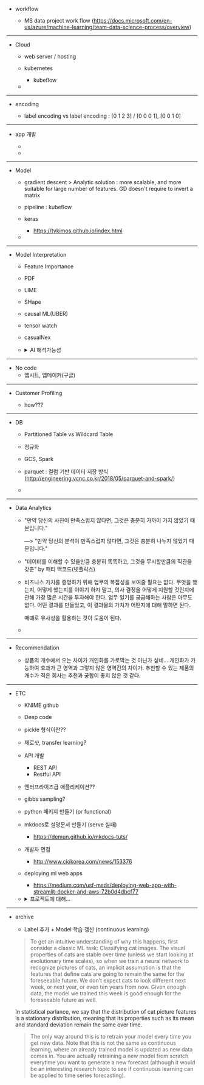 - workflow

  - MS data project work flow (https://docs.microsoft.com/en-us/azure/machine-learning/team-data-science-process/overview)

------------------------------------------------------
- Cloud

  - web server / hosting
  
  - kubernetes
    - kubeflow
    
  - 
  
------------------------------------------------------
- encoding

  - label encoding vs label encoding : [0 1 2 3] / [0 0 0 1], [0 0 1 0]
  
------------------------------------------------------
- app 개발

  - 
  - 

------------------------------------------------------
- Model

  - gradient descent > Analytic solution : more scalable, and more suitable for large number of features.
    GD doesn't require to invert a matrix
  
  - pipeline : kubeflow
  - keras
    - https://tykimos.github.io/index.html
  - 
------------------------------------------------------
- Model Interpretation

  - Feature Importance <br>
  - PDF 
  - LIME
  - SHape
  - causal ML(UBER)
  - tensor watch
  - casualNex
  
  - <details><summary> AI 해석가능성 </summary>
    <p>
      AI가 태동하던 시절, 컴퓨터 과학자들은 컴퓨터에 사람의 정신을 일부나마 재현하려 시도했다. 
      공상과학 소설이나 영화에 나오는 지능을 구현하려 시도한 것이다. 즉, 인간처럼 생각하는 기계를 말하는 것이다. 
      이런 종류의 지능(인텔리전스)을 ‘인텔리저빌리티(Intelligibility)’로 부른다.

      한편 인텔리저빌리티를 갖춘 컴퓨터를 사용하면, 역으로 인간의 추론, 학습, 인식, 기타 정신적 행동 방식을 탐구할 수도 
      있을 것으로 기대됐다.초기 인텔리저빌리티 연구들은 실제 세상과 (인지 과학의 영역인) 정신의 일부를 컴퓨터에 
      모델링하는 것에 초점을 맞췄다. 무려 60년 전에 이런 실험을 했다는 사실이 무척 놀랍다.


      초기 인텔리전스 모델들은 연역적 추론(deductive reasoning)에 초점을 맞췄다. 
      가장 잘 알려진 이런 종류의 초기 AI 프로그램 중 하나는 인간의 문제 해결 능력을 흉내내기 위해 1956년 만든 
      ‘논리 이론가(Logic Theorist)’이다. ‘논리 이론가’는 수학 이론(Principia Mathematica) 2장의 첫 52개 정리(Theorem) 
      가운데 38개를 증명했으며, 한 가지 정리를 발전시켰다. ‘논리 이론가’는 머신이 (당시 기준으로) 지능과 창조력이 요구되는 것으로 
      간주되었던 작업을 처리할 수 있다는 점을 사상 처음 증명해 보였다. 곧이어 과학자들은 다른 종류의 사고, 
      귀납적 추론(inductive reasoning)을 연구하기 시작했다. 
      데이터를 조사, 이를 설명할 가설을 도출하려 시도할 때 귀납적 추론이 사용되곤 한다. 
      과학자들은 귀납적 추론을 연구하기 위해 NASA 연구소 과학자들의 유기 화학에 대한 지식을 이용, 
      이들이 유기 분자를 파악하도록 도움을 주는 인지 모델을 만들었다. 
      이 덴드랄(Dendral) 프로그램은 인공지능의 두 번째 특징적 기능인 인스트루멘탈리티(Instrumentality)를 처음으로 실례로 보여줬다. 
      인스트루멘탈리티는 (이 경우에는 분자 파악인) 귀납적 추론 작업을 수행할 수 있는 기법이나 알고리즘이다.

      덴드랄은 초기 지식 기반(the first knowledge base)을 포함하고 있다는 점에서 독특했다. 
      초기 지식 기반이란 과학자들이 인지 모델과 함께 사용하기 위한 목적에서 지식을 캡처한 이프/덴 규칙 세트를 말한다. 
      이후 이런 형태의 지식을 ‘전문가 시스템’(expert system)이라고 부르게 됐다. 단일 프로그램에서 이 두 종류의 지능을 
      모두 사용할 수 있도록 함으로써 ‘특정 과학자를 다른 과학자보다 더 낫게 만드는 것은 무엇일까? 인지 능력이 더 뛰어나서일까? 
      아니면 지식이 더 많아서일까?’라는 질문을 물을 수 있었다. 1960년대 말에 이런 질문에 대한 답이 명확해졌다. 
      전문가들로부터 획득한 지식의 양과 질이 댄드랄의 성능을 결정했었다. 인지 모델은 댄드랄의 성능과 일부 관련을 가질 뿐이었다.
      이를 깨닫게 된 것이 AI 공동체에 패러다임 변화를 가져왔다. ‘지식’이 전문가 시스템을 사용해 인간의 특정 전문 분야를 
      모델화하는 방법적 원칙으로 부상했다. 이렇게 만든 전문가 시스템은 인간 의사 결정자 한 명의 능력을 능가하는 경우가 많았다. 
      이런 놀라운 성공이 정보(첩보) 분야, 군, 산업, 투자자, 대중지 분야에서 전문가 시스템에 대한 큰 관심을 촉발했다. 
      전문가 시스템이 상업적으로 성공을 거두면서, 연구원들은 이런 시스템을 모델링하고 여러 문제 영역에서 더 유연하게 활용할 수 
      있도록 만드는 기법들로 시선을 돌렸다. 이 기간, AI 분야는 객체 지향형 디자인과 계층 온톨로지(Hierarchical ontologies)를 개발했고,
      다른 컴퓨터 관련 공동체에서 이를 도입했다. 현재 이 계층 온톨리지는 최근 몇 년 동안 다시 부상을 하면서 지식 그래프의 중심이 되었다.

      이 때 연구원들은 ‘1차 술어 논리(First order predicate logic)’라는 지식 개념에 초점을 맞추었고,
      이를 통해 자동으로 학습할 수 있는 시스템을 발견했다. 이는 스스로 추가 데이터를 토대로 성능을 향상시키는 규칙을 
      생성 및 재생성 할 수 있는 시스템이다. 덴드랄을 수정, 실험에서 얻은 경험적 데이터를 토대로 질량 분석 규칙을 학습할 수 있는 
      기능을 부여했다. 이런 전문가 시스템은 훌륭했지만 한계도 존재했다. 통상 특정 문제 영역에만 국한되는 문제가 있었고, 
      다른 여러 가능한 대안들을 구별하지 못했다. 또 구조나 통계적 상관관계에 대한 지식을 사용하지 못했다. 
      연구원들은 이런 문제들 가운데 일부를 극복하기 위해, 특정 팩트가 ‘참’일 확률을 알려주는 수치(값)인 
      시-에프(Certainty factor, 확신도)를 추가했다. 연구원들이 시-에프를 통계 모델로 구현할 수 있다는 사실을 발견하면서 
      두 번째 패러다임 변화가 발생했다. 통계와 베이즈 추론(Bayesian inference)을 사용, 
      경험적 데이터에서 도메인(특정 영역) 전문성을 모델링할 수 있었다. 이 시점부터 AI에서 머신러닝(ML)의 비중이 커지기 시작했다. 
      그러나 문제점이 있었다. 랜덤 포레스트와 뉴럴 네트워크, GBT(Gradient Boosted Trees) 같은 ML기법들은 정확한 결과를 생성하지만, 
      불가해한 블랙박스를 닮은 특성을 보인다. ‘인텔리저블’ 아웃풋이 없다면, ML모델은 몇몇 측면에서 기존 모델보다 유용하지 못하다. 
      예를 들어, 전통적인 AI 모델의 경우 관련 분야 종사자들이 다음과 같은 질문을 물을 수 있다.

      모델이 실수를 한 이유는 무엇이었을까?
      모델이 편향되어 있는가?
      규제 컴플라이언스를 증명할 수 있는가?
      모델이 도메인 전문가의 의견과 불일치하는 이유는 무엇인가?

      이렇게 해석가능성이 미흡한 문제는 트레이닝에도 영향을 줬다. 모델에 문제가 있지만 이유를 설명할 수 없을 때 수정이 훨씬 더 어려워진다.
      더 많은 표본(예)을 추가할까? 어떤 표본(예)? 잠정적으로 단순하게 절충할 수 있기는 하다. 
      덜 정확한 예측을 받아들이는 것을 예로 들 수 있다. 그렇지만 ML모델을 설명하는 능력이 AI와 관련해 앞으로 
      달성해야 할 중요한 중간 목표 중 하나로 부상했다. 역사는 반복된다. 초기 AI 연구는 오늘날처럼 사람의 추론 능력 인지 모델 모델링에 
      초점을 맞췄었다. 초기 AI 연구원들이 직면했던 3가지 문제(지식, 설명, 유연성)는 지금도 머신러닝 시스템에 대한 담론의 중심으로 남아있다.
      지식은 이제 데이터의 형태를 갖고 있으며, 뉴럴 네트워크의 취약성으로 인해 유연성(적응성)이 요구되고 있다. 
      데이터에 조금 문제가 있을 때 아주 다른 결과가 생성될 수 있기 때문이다. 
      설명 가능성(Explainability) 또한 우선순위 중 하나로 부상했다. 이제 기계가 어떻게 생각하는지 물어야 하는 것이다. 
      인간의 생각 방식을 복제하려 했던 60년 전을 떠올리면 꽤나 아이러니한 변화다.

    </p>
    </details>

------------------------------------------------------  
- No code
  - 앱시트, 앱메이커(구글)
  
  
------------------------------------------------------  
- Customer Profiling 

  - how???

------------------------------------------------------
- DB

  - Partitioned Table vs Wildcard Table
  
  - 정규화 
  
  - GCS, Spark
  
  - parquet : 컬럼 기반 데이터 저장 방식
  (http://engineering.vcnc.co.kr/2018/05/parquet-and-spark/)
  
  - 
  
  
  
------------------------------------------------------
- Data Analytics
  
  - "만약 당신의 사진이 만족스럽지 않다면, 그것은 충분히 가까이 가지 않았기 때문입니다." 
  
    —> "만약 당신의 분석이 만족스럽지 않다면, 그것은 충분히 나누지 않았기 때문입니다."

  - "데이터를 이해할 수 있을만큼 충분히 똑똑하고, 그것을 무시할만큼의 직관을 갖춘" by 패티 맥코드(넷플릭스)

  - 비즈니스 가치를 증명하기 위해 업무의 복잡성을 보여줄 필요는 없다. 무엇을 했는지, 어떻게 했는지를 이야기 하지 말고,
    의사 결정을 어떻게 지원할 것인지에 관해 가장 많은 시간을 투자해야 한다. 업무 일기를 궁금해하는 사람은 아무도 없다. 
    어떤 결과를 만들었고, 이 결과물의 가치가 어떤지에 대해 말하면 된다.
    
    때떄로 유사성을 활용하는 것이 도움이 된다.
    
  - 
------------------------------------------------------
- Recommendation

  - 상품의 개수에서 오는 차이가 개인화를 가로막는 것 아닌가 싶네...
    개인화가 가능하여 효과가 큰 영역과 그렇지 않은 영역간의 차이가.
    추천할 수 있는 제품의 개수가 적은 회사는 추천과 궁합이 좋지 않은 것 같다.
 
------------------------------------------------------  
- ETC

  - KNIME github
  - Deep code
  - pickle 형식이란??
  - 제로샷, transfer learning?
  - API 개발
    - REST API
    - Restful API 
  - 엔터프라이즈급 애플리케이션??
  - gibbs sampling?
  - python 패키지 만들기 (or functional)
  - mkdocs로 설명문서 만들기 (serve 실패)
    - https://demun.github.io/mkdocs-tuts/
  - 개발자 면접
    - http://www.ciokorea.com/news/153376
  - deploying ml web apps
    - https://medium.com/usf-msds/deploying-web-app-with-streamlit-docker-and-aws-72b0d4dbcf77
    
  - <details><summary> 프로젝트에 대해... </summary>
    <p>
    착각 : ‘프로젝트 목적지’에 대해 다들 알고 있다 경주를 완주하려면 결승점이 어딘지 아는 것이 필수적일 것이다. 
    그러나, 프로젝트 관리자들이 완료가 어떤 모습일지 분명히 설명하지 못하는 경우가 많다고 전문가들을 지적했다.

    앨먼은 “관련자들이 ‘완료’의 구체적인 모습에 대해 알고 있는가? PM들이 이런 근본적인 질문을 놓치는 경우가 많다”라고 지적했다.

    케어머지(Caremerge) 제품 담당 부사장 킴 케슬러 역시 같은 생각이다. “프로젝트 관리자들은 ‘다들 임무의 목표를 알고 있다’고 
    착각하는데 아무도 모를 때가 많다. 다들 알고 있는 것은 각자 생각 속의 목표일 뿐이다. 이해관계자의 생각에 구체적인 정의를 내려 
    생각이 서로 일치하게 만드는 것이 프로젝트 관리자의 역할이다. 그렇게 하지 않으면 각자 이런 저런 가정 하에 작업하게 된다”라고 
    그는 말했다.

    사게자(Saggezza) 고객 서비스 관리자 베스 스쿠더는 “사람들은 정확한 범위를 모른 채 날짜나 목표를 정하게 정하는 모습이 흔하다. 
    프로젝트는 아직 규정되지 않았을 수도 있는데 누군가는 ‘4월 1일까지 끝내야 한다’는 식으로 말하는 것이다”라고 말했다.
    </p>
    </details>
    
------------------------------------------------------
- archive

  - Label 추가 + Model 학습 갱신 (continuous learning) <br>
  
  > To get an intuitive understanding of why this happens, first consider a classic ML task: Classifying cat images. 
  The visual properties of cats are stable over time (unless we start looking at evolutionary time scales),
  so when we train a neural network to recognize pictures of cats, an implicit assumption is that the features 
  that define cats are going to remain the same for the foreseeable future. We don’t expect cats to look different next week,
  or next year, or even ten years from now. Given enough data, the model we trained this week is good enough for the foreseeable
  future as well.
  
  In statistical parlance, we say that the distribution of cat picture features is a stationary distribution,
  meaning that its properties such as its mean and standard deviation remain the same over time.
    
  > The only way around this is to retrain your model every time you get new data. 
  Note that this is not the same as continuous learning, where an already trained model is updated as new data comes in.
  You are actually retraining a new model from scratch everytime you want to generate a new forecast
  (although it would be an interesting research topic to see if continuous learning can be applied to time series forecasting).
    
